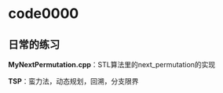 # code0000
## 日常的练习
 **MyNextPermutation.cpp**：STL算法里的next_permutation的实现
 
 **TSP**：蛮力法，动态规划，回溯，分支限界
